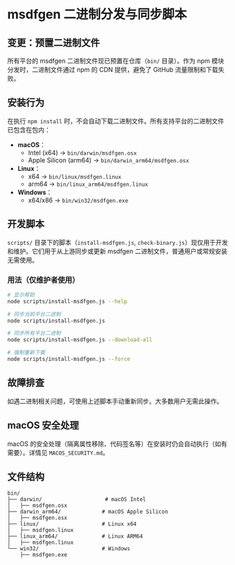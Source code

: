

# msdfgen 二进制分发与同步脚本

## 变更：预置二进制文件

所有平台的 msdfgen 二进制文件现已预置在仓库（`bin/` 目录）。作为 npm 模块分发时，二进制文件通过 npm 的 CDN 提供，避免了 GitHub 流量限制和下载失败。

## 安装行为

在执行 `npm install` 时，不会自动下载二进制文件。所有支持平台的二进制文件已包含在包内：

- **macOS**：
  - Intel (x64) → `bin/darwin/msdfgen.osx`
  - Apple Silicon (arm64) → `bin/darwin_arm64/msdfgen.osx`
- **Linux**：
  - x64 → `bin/linux/msdfgen.linux`
  - arm64 → `bin/linux_arm64/msdfgen.linux`
- **Windows**：
  - x64/x86 → `bin/win32/msdfgen.exe`

## 开发脚本

`scripts/` 目录下的脚本（`install-msdfgen.js`, `check-binary.js`）现仅用于开发和维护。它们用于从上游同步或更新 msdfgen 二进制文件，普通用户或常规安装无需使用。

### 用法（仅维护者使用）

```bash
# 显示帮助
node scripts/install-msdfgen.js --help

# 同步当前平台二进制
node scripts/install-msdfgen.js

# 同步所有平台二进制
node scripts/install-msdfgen.js --download-all

# 强制重新下载
node scripts/install-msdfgen.js --force
```

## 故障排查

如遇二进制相关问题，可使用上述脚本手动重新同步。大多数用户无需此操作。

## macOS 安全处理

macOS 的安全处理（隔离属性移除、代码签名等）在安装时仍会自动执行（如有需要）。详情见 `MACOS_SECURITY.md`。

## 文件结构

```
bin/
├── darwin/                    # macOS Intel
│   ├── msdfgen.osx
├── darwin_arm64/             # macOS Apple Silicon  
│   ├── msdfgen.osx
├── linux/                    # Linux x64
│   ├── msdfgen.linux
├── linux_arm64/              # Linux ARM64
│   ├── msdfgen.linux
└── win32/                    # Windows
    ├── msdfgen.exe
```
